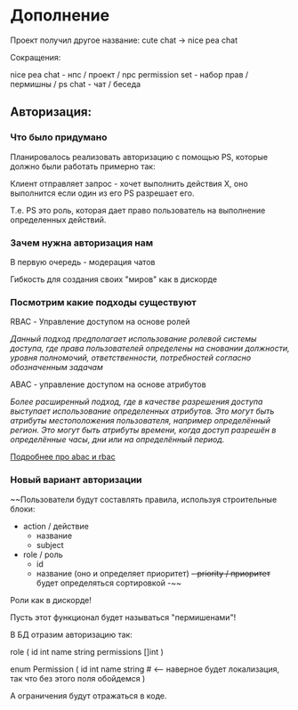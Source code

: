 # Дополнение

Проект получил другое название: cute chat -> nice pea chat

Сокращения:

nice pea chat - нпс / проект / npc
permission set - набор прав / пермишны / ps
chat - чат / беседа  

## Авторизация:

### Что было придумано

Планировалось реализовать авторизацию с помощью PS, которые должно были работать примерно так:

Клиент отправляет запрос - хочет выполнить действия X, оно выполнится если один из его PS разрешает его.

Т.е. PS это роль, которая дает право пользователь на выполнение определенных действий.  

### Зачем нужна авторизация нам

В первую очередь - модерация чатов

Гибкость для создания своих "миров" как в дискорде

### Посмотрим какие подходы существуют

RBAC - Управление доступом на основе ролей

_Данный подход предполагает использование ролевой системы доступа, 
где права пользователей определены на сновании должности, уровня полномочий, 
ответственности, потребностей согласно обозначенным задачам_

ABAC - управление доступом на основе атрибутов

_Более расширенный подход, где в качестве разрешения доступа
выступает использование определенных атрибутов. Это могут быть
атрибуты местоположения пользователя, например определённый регион. 
Это могут быть атрибуты времени, когда доступ разрешён в определённые часы,
дни или на определённый период._

[Подробнее про abac и rbac](https://habr.com/ru/companies/custis/articles/248649/)


### Новый вариант авторизации

~~Пользователи будут составлять правила, используя строительные блоки:

- action / действие
  - название
  - subject 
- role / роль
  - id
  - название (оно и определяет приоритет)
~~- priority / приоритет~~ будет определяться сортировкой
-~~ 

Роли как в дискорде!

Пусть этот функционал будет называться "пермишенами"!


В БД отразим авторизацию так:

role (
    id int
    name string
    permissions []int
)

enum Permission (
    id int
    name string # <-- наверное будет локализация, так что без этого поля обойдемся
)

А ограничения будут отражаться в коде.






